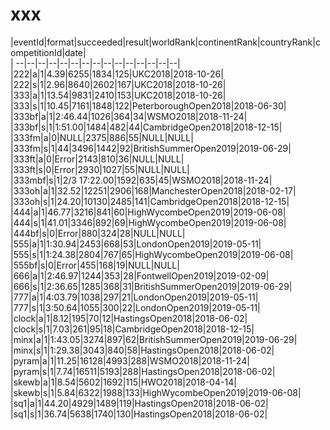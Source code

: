 # xxx


|eventId|format|succeeded|result|worldRank|continentRank|countryRank|competitionId|date|  
|	--|--|--|--|--|--|--|--|--|--|--|--|--|--|--|  
|222|a|1|4.39|6255|1834|125|UKC2018|2018-10-26|  
|222|s|1|2.96|8640|2602|167|UKC2018|2018-10-26|  
|333|a|1|13.54|9831|2410|153|UKC2018|2018-10-26|  
|333|s|1|10.45|7161|1848|122|PeterboroughOpen2018|2018-06-30|  
|333bf|a|1|2:46.44|1026|364|34|WSMO2018|2018-11-24|  
|333bf|s|1|1:51.00|1484|482|44|CambridgeOpen2018|2018-12-15|  
|333fm|a|0|NULL|2375|886|55|NULL|NULL|  
|333fm|s|1|44|3496|1442|92|BritishSummerOpen2019|2019-06-29|  
|333ft|a|0|Error|2143|810|36|NULL|NULL|  
|333ft|s|0|Error|2930|1027|55|NULL|NULL|  
|333mbf|s|1|2/3 17:22.00|1592|635|45|WSMO2018|2018-11-24|  
|333oh|a|1|32.52|12251|2906|168|ManchesterOpen2018|2018-02-17|  
|333oh|s|1|24.20|10130|2485|141|CambridgeOpen2018|2018-12-15|  
|444|a|1|46.77|3216|841|60|HighWycombeOpen2019|2019-06-08|  
|444|s|1|41.01|3346|892|69|HighWycombeOpen2019|2019-06-08|  
|444bf|s|0|Error|880|324|28|NULL|NULL|  
|555|a|1|1:30.94|2453|668|53|LondonOpen2019|2019-05-11|  
|555|s|1|1:24.38|2804|767|65|HighWycombeOpen2019|2019-06-08|  
|555bf|s|0|Error|455|168|19|NULL|NULL|  
|666|a|1|2:46.97|1244|353|28|FontwellOpen2019|2019-02-09|  
|666|s|1|2:36.65|1285|368|31|BritishSummerOpen2019|2019-06-29|  
|777|a|1|4:03.79|1038|297|21|LondonOpen2019|2019-05-11|  
|777|s|1|3:50.64|1055|300|22|LondonOpen2019|2019-05-11|  
|clock|a|1|8.12|195|70|12|HastingsOpen2018|2018-06-02|  
|clock|s|1|7.03|261|95|18|CambridgeOpen2018|2018-12-15|  
|minx|a|1|1:43.05|3274|897|62|BritishSummerOpen2019|2019-06-29|  
|minx|s|1|1:29.38|3043|840|58|HastingsOpen2018|2018-06-02|  
|pyram|a|1|11.25|16128|4993|288|WSMO2018|2018-11-24|  
|pyram|s|1|7.74|16511|5193|288|HastingsOpen2018|2018-06-02|  
|skewb|a|1|8.54|5602|1692|115|HWO2018|2018-04-14|  
|skewb|s|1|5.84|6322|1988|133|HighWycombeOpen2019|2019-06-08|  
|sq1|a|1|44.20|4929|1489|119|HastingsOpen2018|2018-06-02|  
|sq1|s|1|36.74|5638|1740|130|HastingsOpen2018|2018-06-02|  
